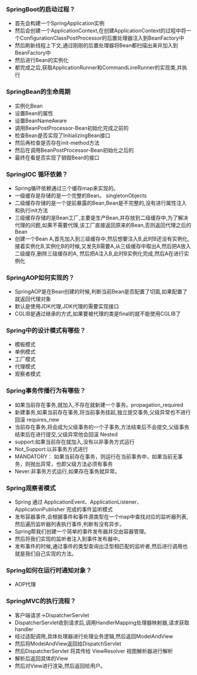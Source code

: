 ### SpringBoot的启动过程？

- 首先会构建一个SpringApplication实例
- 然后会创建一个ApplicationContext,在创建ApplicationContext的过程中将一个ConfigurationClassPostProcessor的后置处理器注入到BeanFactory中
- 然后刷新线程上下文,通过刚刚的后置处理器将Bean都扫描出来并加入到BeanFactory中
- 然后进行Bean的实例化
- 都完成之后,获取ApplicationRunner和CommandLineRunner的实现类,并执行

### SpringBean的生命周期

- 实例化Bean
- 设置Bean的属性
- 设置BeanNameAware
- 调用BeanPostProcessor-Bean初始化完成之前的
- 检查Bean是否实现了InitializingBean接口
- 然后再检查是否存在init-method方法
- 然后在调用BeanPostProcessor-Bean初始化之后的
- 最终在看是否实现了销毁Bean的接口

### SpringIOC 循环依赖？

- Spring循环依赖通过三个缓存map来实现的。
- 一级缓存是存储的是一个完整的Bean。 singletonObjects
- 二级缓存存储的是一个提前暴露的Bean,Bean是不完整的,没有进行属性注入和执行init方法
- 三级缓存存储的是Bean工厂,主要是生产Bean,并存放到二级缓存中,为了解决代理的问题,如果不需要代理,该工厂直接返回原来的Bean,否则返回代理之后的Bean
- 创建一个Bean A,首先加入到三级缓存中,然后想要注入B,此时B还没有实例化,接着实例化B,实例化B的时候,又发先B需要A,从三级缓存中取出A,然后把A放入二级缓存,删除三级缓存的A,
  然后把A注入B,此时B实例化完成,然后A在进行实例化

### SpringAOP如何实现的？

- SpringAOP是在Bean创建的时候,判断当前Bean是否配置了切面,如果配置了就返回代理对象
- 默认是使用JDK代理,JDK代理的需要实现接口
- CGLIB是通过继承的方式,如果要被代理的类是final的就不能使用CGLIB了

### Spring中的设计模式有哪些？

- 模板模式
- 单例模式
- 工厂模式
- 代理模式
- 观察者模式

### Spring事务传播行为有哪些？

- 如果当前存在事务,就加入,不存在就新建一个事务。propagation_required
- 新建事务,如果当前存在事务,将当前事务挂起,独立提交事务,父级异常也不进行回滚 requires_new
- 当前存在事务,将会成为父级事务的一个子事务,方法结束后不会提交,父级事务结束后在进行提交,父级异常他会回滚 Nested
- support:如果当前存在就加入,没有以非事务方式运行
- Not_Support:以非事务方式进行
- MANDATORY： 如果当前存在事务，则运行在当前事务中，如果当前无事务，则抛出异常，也即父级方法必须有事务
- Never:非事务方式运行,如果存在事务就异常。

### Spring观察者模式

- Spring 通过 ApplicationEvent、ApplicationListener、ApplicationPublisher 完成的事件监听模式
- 发布容器事件,会根据事件和事件源类型在一个map中查找对应的监听器列表,然后遍历监听器列表执行事件,判断有没有异步。
- Spring帮我们创建一个简单的事件发布器并交由容器管理。
- 然后将我们实现的监听者注入到事件发布器中。
- 发布事件的时候,通过事件的类型查询出泛型相匹配的监听者,然后进行调用也就是我们自己实现的方法。

### Spring如何在运行时通知对象？

- AOP代理

### SpringMVC的执行流程？

- 客户端请求->DispatcherServlet
- DispatcherServlet收到请求后,调用HandlerMapping处理器映射器,请求获取handler
- 经过适配调用,具体处理器进行处理业务逻辑,然后返回ModelAndView
- 然后将ModelAndView返回给DispatchServlet
- 然后DispatcherServlet 将其传给 ViewResolver 视图解析器进行解析
- 解析后返回具体的View
- 然后对View进行渲染,然后返回给用户。